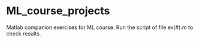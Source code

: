 # ML_course_projects
Matlab companion exercises for ML course.
Run the script of file ex(#).m to check results.
